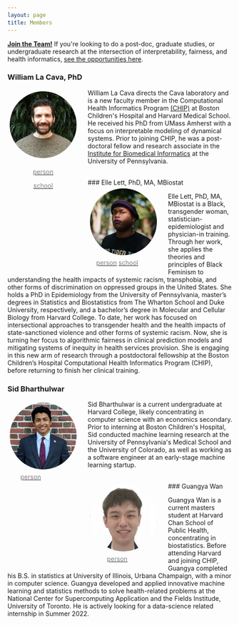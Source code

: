 ```yaml
---
layout: page
title: Members
---
```

<link rel="stylesheet" href="/docs/assets/academicons-1.9.1/css/academicons.min.css"/>
<link href="https://fonts.googleapis.com/icon?family=Material+Icons"
      rel="stylesheet">
<style>
.profile {
    text-align: center;
    float: left;
    padding: 0px 20px 0px 0px;
}
img {
    border-radius: 50%;
    float: top;
    width: 150px;
    height: 150px;
    margin: 5px;
}
.my-svg-icon {
  width: 16px;
  height: 16px;
  display: inline-block;
  fill: grey;
  padding: 4px 3px 2px 5px;
  vertical-align: top;
}
</style>

**[Join the Team!](/join)**
If you're looking to do a post-doc, graduate studies, or undergraduate research at the intersection of interpretability, fairness, and health informatics, [see the opportunities here](/join). 

### William La Cava, PhD

<div class="profile">
<img src="/docs/assets/profile_pic_small.JPG" alt="pic of William La Cava"/>
<br>

<a href="https://williamlacava.com"><span style="color: grey;" class="material-icons">person</span></a> 

<a href="https://scholar.google.com/citations?user=iZB7inEAAAAJ&hl=en"><span style="color: grey; " class="material-icons">school</span></a> 

<a href="https://github.com/lacava"><svg class="my-svg-icon"><use xlink:href="/assets/minima-social-icons.svg#github"></use></svg></a>

<a href="https://www.twitter.com/w_la_cava"><svg class="my-svg-icon"><use xlink:href="/assets/minima-social-icons.svg#twitter"></use></svg></a>

<a href="https://www.linkedin.com/in/williamlacava/"><svg class="my-svg-icon"><use xlink:href="/assets/minima-social-icons.svg#linkedin"></use></svg></a>
</div>

William La Cava directs the Cava laboratory and is a new faculty member in the Computational Health Informatics Program [(CHIP)](chip.org) at Boston Children's Hospital and Harvard Medical School. 
He received his PhD from UMass Amherst with a focus on interpretable modeling of dynamical systems. 
Prior to joining CHIP, he was a post-doctoral fellow and research associate in the [Institute for Biomedical Informatics](https://upibi.org) at the University of Pennsylvania. 

<br>
### Elle Lett, PhD, MA, MBiostat
<div class="profile">
<img src="/docs/assets/lett_elle.JPG" alt="pic of Elle Lett"/>
<br>
<a href="https://ellelett.com"><span style="color: grey;" class="material-icons">person</span></a> 
<a href="https://scholar.google.com/citations?hl=en&authuser=1&user=Gua_MdkAAAAJ"><span style="color: grey; " class="material-icons">school</span></a> 
<a href="http://twitter.com/ellelettmdphd"><svg class="my-svg-icon"><use xlink:href="/assets/minima-social-icons.svg#twitter"></use></svg></a>

</div>

Elle Lett, PhD, MA, MBiostat is a Black, transgender woman, statistician-epidemiologist and physician-in training. 
Through her work, she applies the theories and principles of Black Feminism to understanding the health impacts of systemic racism, transphobia, and other forms of discrimination on oppressed groups in the United States. 
She holds a PhD in Epidemiology from the University of Pennsylvania, master’s degrees in Statistics and Biostatistics from The Wharton School and Duke University, respectively, and a bachelor’s degree in Molecular and Cellular Biology from Harvard College. 
To date, her work has focused on intersectional approaches to transgender health and the health impacts of state-sanctioned violence and other forms of systemic racism. 
Now, she is turning her focus to algorithmic fairness in clinical prediction models and mitigating systems of inequity in health services provision. 
She is engaging in this new arm of research through a postdoctoral fellowship at the Boston Children’s Hospital  Computational Health Informatics Program (CHIP), before returning to finish her clinical training.
<br>
### Sid Bharthulwar 
<div class="profile">
<img src="/docs/assets/sid.jpg" alt="pic of Sid"/>
<br>
<a href="https://bharthulwar.com"><span style="color: grey;" class="material-icons">person</span></a> 
<a href="https://github.com/siddharthbharthulwar"><svg class="my-svg-icon"><use xlink:href="/assets/minima-social-icons.svg#github"></use></svg></a>
<a href="https://www.linkedin.com/in/sbharthulwar/"><svg class="my-svg-icon"><use xlink:href="/assets/minima-social-icons.svg#linkedin"></use></svg></a>
</div>

Sid Bharthulwar is a current undergraduate at Harvard College, likely concentrating in computer science with an economics secondary. 
Prior to interning at Boston Children's Hospital, Sid conducted machine learning research at the University of Pennsylvania's Medical School and the University of Colorado, as well as working as a software engineer at an early-stage machine learning startup. 

<br>
### Guangya Wan
<div class="profile">
<img src="/docs/assets/wan_guangya.jpeg" alt="pic of Guangya"/>
<br>
<a href="http://wanguangya.com"><span style="color: grey;" class="material-icons">person</span></a> 
<a href="https://github.com/wan19990901"><svg class="my-svg-icon"><use xlink:href="/assets/minima-social-icons.svg#github"></use></svg></a>
</div>

Guangya Wan is a current masters student at Harvard Chan School of Public Health, concentrating in biostatistics. 
Before attending Harvard and joining CHIP, Guangya completed his B.S. in statistics at University of Illinois, Urbana Champaign, with a minor in computer science. 
Guangya developed and applied innovative machine learning and statistics methods to solve health-related problems at the National Center for Supercomputing Application and the Fields Institude, University of Toronto. 
He is actively looking for a data-science related internship in Summer 2022.
